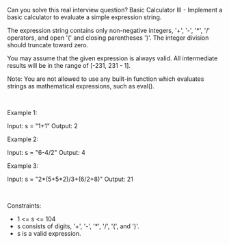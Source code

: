 Can you solve this real interview question? Basic Calculator III - Implement a basic calculator to evaluate a simple expression string.

The expression string contains only non-negative integers, '+', '-', '*', '/' operators, and open '(' and closing parentheses ')'. The integer division should truncate toward zero.

You may assume that the given expression is always valid. All intermediate results will be in the range of [-231, 231 - 1].

Note: You are not allowed to use any built-in function which evaluates strings as mathematical expressions, such as eval().

 

Example 1:


Input: s = "1+1"
Output: 2


Example 2:


Input: s = "6-4/2"
Output: 4


Example 3:


Input: s = "2*(5+5*2)/3+(6/2+8)"
Output: 21


 

Constraints:

 * 1 <= s <= 104
 * s consists of digits, '+', '-', '*', '/', '(', and ')'.
 * s is a valid expression.